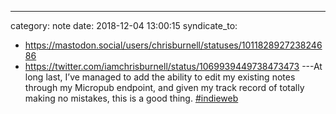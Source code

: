 ---
category: note
date: 2018-12-04 13:00:15
syndicate_to:
- https://mastodon.social/users/chrisburnell/statuses/101182892723824686
- https://twitter.com/iamchrisburnell/status/1069939449738473473
---At long last, I’ve managed to add the ability to edit my existing notes through my Micropub endpoint, and given my track record of totally making no mistakes, this is a good thing. <a href="https://twitter.com/hashtag/indieweb" rel="external">#indieweb</a>
